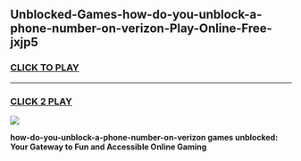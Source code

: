 
## Unblocked-Games-how-do-you-unblock-a-phone-number-on-verizon-Play-Online-Free-jxjp5
<h3>
<a href="https://premium76.site?title=how-do-you-unblock-a-phone-number-on-verizon&ref=26A">CLICK TO PLAY</a></h3>
<hr>

<h3>
<a href="https://premium76.site?title=how-do-you-unblock-a-phone-number-on-verizon&ref=26A">CLICK 2 PLAY</a>
  
</h3>

<a href="https://premium76.site?title=how-do-you-unblock-a-phone-number-on-verizon&ref=26A"><img src="https://clearcache.store/games.png"></a>


**how-do-you-unblock-a-phone-number-on-verizon games unblocked: Your Gateway to Fun and Accessible Online Gaming**
